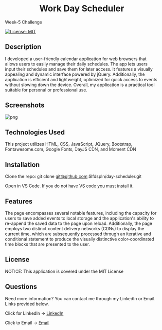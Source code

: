 # <h1 align="center">Work Day Scheduler</h1>
Week-5 Challenge

[![License: MIT](https://img.shields.io/badge/License-MIT-yellow.svg)](https://opensource.org/licenses/MIT)


##  Description 
I developed a user-friendly calendar application for web browsers that allows users to easily manage their daily schedules. The app lets users input their schedules and save them for later access. It features a visually appealing and dynamic interface powered by jQuery. Additionally, the application is efficient and lightweight, optimized for quick access to events without slowing down the device. Overall, my application is a practical tool suitable for personal or professional use.

## Screenshots 

![png](https://user-images.githubusercontent.com/121422214/226148112-6110ef74-227b-49d4-ae31-947dad4d2505.jpeg)

## Technologies Used

This project utilizes HTML, CSS, JavaScript, JQuery, Bootstrap, Fontawesome.com, Google Fonts, DayJS CDN, and Moment CDN

## Installation

Clone the repo: git clone git@github.com:Slfdspln/day-scheduler.git

Open in VS Code. If you do not have VS code you must install it.

## Features

The page encompasses several notable features, including the capacity for users to save added events to local storage and the application's ability to re-append the saved data to the page upon reload. Additionally, the page employs two distinct content delivery networks (CDNs) to display the current time, which are subsequently processed through an iterative and conditional statement to produce the visually distinctive color-coordinated time blocks that are presented to the user.

## License

NOTICE: This application is covered under the MIT License

## Questions

Need more information? You can contact me through my LinkedIn or Email. Links provided below.

Click for LinkedIn -> [LinkedIn](https://www.linkedin.com/in/cristal-rivera-662b58248/)

Click to Email -> [Email](mailto:inaliaashanti@gmail.com?subject=[Email]%20Source%20Han%20Sans)

